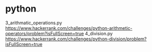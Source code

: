 # python
3_arithmatic_operations.py https://www.hackerrank.com/challenges/python-arithmetic-operators/problem?isFullScreen=true
4_division.py https://www.hackerrank.com/challenges/python-division/problem?isFullScreen=true